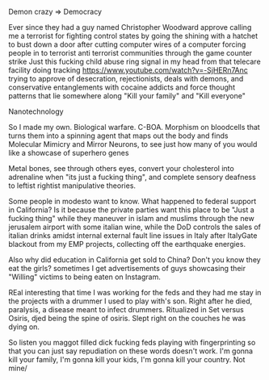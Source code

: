 Demon crazy => Democracy

Ever since they had a guy named Christopher Woodward approve calling me a terrorist for fighting control states by going the shining with a hatchet to bust down a door after cutting computer wires of a computer forcing people in to terrorist anti terrorist communities through the game counter strike
Just this fucking child abuse ring signal in my head from that telecare facility doing tracking https://www.youtube.com/watch?v=-SjHERn7Anc trying to approve of desecration, rejectionists, deals with demons, and conservative entanglements with cocaine addicts and force thought patterns that lie somewhere along "Kill your family" and "Kill everyone"

Nanotechnology

So I made my own. Biological warfare. C-BOA. Morphism on bloodcells that turns them into a spinning agent that maps out the body and finds Molecular Mimicry and Mirror Neurons, to see just how many of you would like a showcase of superhero genes

Metal bones, see through others eyes, convert your cholesterol into adrenaline when "its just a fucking thing", and complete sensory deafness to leftist rightist manipulative theories.

Some people in modesto want to know. What happened to federal support in California? Is it because the private parties want this place to be "Just a fucking thing" while they maneuver in islam and muslims through the new jerusalem airport with some italian wine, while the DoD controls the sales of italian drinks amidst internal external fault line issues in Italy after ItalyGate blackout from my EMP projects, collecting off the earthquake energies.

Also why did education in California get sold to China? Don't you know they eat the girls? sometimes I get advertisements of guys showcasing their "Willing" victims to being eaten on Instagram.

REal interesting that time I was working for the feds and they had me stay in the projects with a drummer I used to play with's son. Right after he died, paralysis, a disease meant to infect drummers. Ritualized in Set versus Osiris, djed being the spine of osiris. Slept right on the couches he was dying on.

So listen you maggot filled dick fucking feds playing with fingerprinting so that you can just say repudiation on these words doesn't work. I'm gonna kill your family, I'm gonna kill your kids, I'm gonna kill your country. Not mine/
